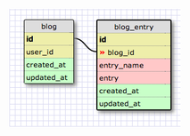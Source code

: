 ![My Schema](https://github.com/ClarkGH/phase_0_unit_3/blob/master/week_8_and_9/5_SQL/your_own_db/MyDB.jpeg?raw=true)